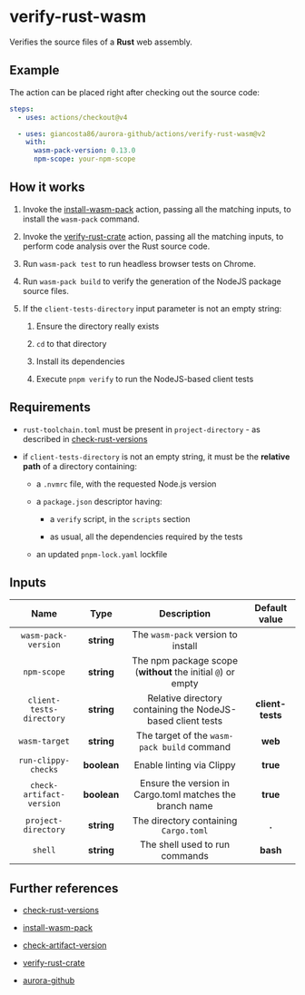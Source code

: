 # verify-rust-wasm

Verifies the source files of a **Rust** web assembly.

## Example

The action can be placed right after checking out the source code:

```yaml
steps:
  - uses: actions/checkout@v4

  - uses: giancosta86/aurora-github/actions/verify-rust-wasm@v2
    with:
      wasm-pack-version: 0.13.0
      npm-scope: your-npm-scope
```

## How it works

1. Invoke the [install-wasm-pack](../install-wasm-pack/README.md) action, passing all the matching inputs, to install the `wasm-pack` command.

1. Invoke the [verify-rust-crate](../verify-rust-crate/README.md) action, passing all the matching inputs, to perform code analysis over the Rust source code.

1. Run `wasm-pack test` to run headless browser tests on Chrome.

1. Run `wasm-pack build` to verify the generation of the NodeJS package source files.

1. If the `client-tests-directory` input parameter is not an empty string:

   1. Ensure the directory really exists

   1. `cd` to that directory

   1. Install its dependencies

   1. Execute `pnpm verify` to run the NodeJS-based client tests

## Requirements

- `rust-toolchain.toml` must be present in `project-directory` - as described in [check-rust-versions](../check-rust-versions/README.md)

- if `client-tests-directory` is not an empty string, it must be the **relative path** of a directory containing:

  - a `.nvmrc` file, with the requested Node.js version

  - a `package.json` descriptor having:

    - a `verify` script, in the `scripts` section

    - as usual, all the dependencies required by the tests

  - an updated `pnpm-lock.yaml` lockfile

## Inputs

|           Name           |    Type     |                         Description                          |  Default value   |
| :----------------------: | :---------: | :----------------------------------------------------------: | :--------------: |
|   `wasm-pack-version`    | **string**  |              The `wasm-pack` version to install              |                  |
|       `npm-scope`        | **string**  | The npm package scope (**without** the initial `@`) or empty |                  |
| `client-tests-directory` | **string**  | Relative directory containing the NodeJS-based client tests  | **client-tests** |
|      `wasm-target`       | **string**  |         The target of the `wasm-pack build` command          |     **web**      |
|   `run-clippy-checks`    | **boolean** |                  Enable linting via Clippy                   |     **true**     |
| `check-artifact-version` | **boolean** |   Ensure the version in Cargo.toml matches the branch name   |     **true**     |
|   `project-directory`    | **string**  |            The directory containing `Cargo.toml`             |      **.**       |
|         `shell`          | **string**  |                The shell used to run commands                |     **bash**     |

## Further references

- [check-rust-versions](../check-rust-versions/README.md)

- [install-wasm-pack](../install-wasm-pack/README.md)

- [check-artifact-version](../check-artifact-version/README.md)

- [verify-rust-crate](../verify-rust-crate/README.md)

- [aurora-github](../../README.md)
